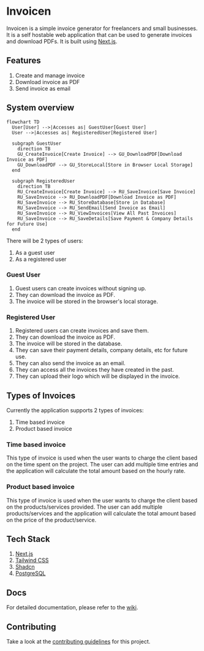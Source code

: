 # Invoicen

Invoicen is a simple invoice generator for freelancers and small businesses. It is a self hostable web application that can be used to generate invoices and download PDFs. It is built using [Next.js](https://nextjs.org/).

## Features

1. Create and manage invoice
1. Download invoice as PDF
1. Send invoice as email

## System overview

```mermaid
flowchart TD
  User[User] -->|Accesses as| GuestUser[Guest User]
  User -->|Accesses as| RegisteredUser[Registered User]

  subgraph GuestUser
    direction TB
    GU_CreateInvoice[Create Invoice] --> GU_DownloadPDF[Download Invoice as PDF]
    GU_DownloadPDF --> GU_StoreLocal[Store in Browser Local Storage]
  end

  subgraph RegisteredUser
    direction TB
    RU_CreateInvoice[Create Invoice] --> RU_SaveInvoice[Save Invoice]
    RU_SaveInvoice --> RU_DownloadPDF[Download Invoice as PDF]
    RU_SaveInvoice --> RU_StoreDatabase[Store in Database]
    RU_SaveInvoice --> RU_SendEmail[Send Invoice as Email]
    RU_SaveInvoice --> RU_ViewInvoices[View All Past Invoices]
    RU_SaveInvoice --> RU_SaveDetails[Save Payment & Company Details for Future Use]
  end
```

There will be 2 types of users:

1. As a guest user
1. As a registered user

### Guest User

1. Guest users can create invoices without signing up.
1. They can download the invoice as PDF.
1. The invoice will be stored in the browser's local storage.

### Registered User

1. Registered users can create invoices and save them.
1. They can download the invoice as PDF.
1. The invoice will be stored in the database.
1. They can save their payment details, company details, etc for future use.
1. They can also send the invoice as an email.
1. They can access all the invoices they have created in the past.
1. They can upload their logo which will be displayed in the invoice.

## Types of Invoices

Currently the application supports 2 types of invoices:

1. Time based invoice
1. Product based invoice

### Time based invoice

This type of invoice is used when the user wants to charge the client based on the time spent on the project. The user can add multiple time entries and the application will calculate the total amount based on the hourly rate.

### Product based invoice

This type of invoice is used when the user wants to charge the client based on the products/services provided. The user can add multiple products/services and the application will calculate the total amount based on the price of the product/service.

## Tech Stack

1. [Next.js](https://nextjs.org/)
1. [Tailwind CSS](https://tailwindcss.com/)
1. [Shadcn](https://shadcn.com/)
1. [PostgreSQL](https://www.postgresql.org/)

## Docs

For detailed documentation, please refer to the [wiki](https://github.com/keizerworks/invoicen/wiki).

## Contributing

Take a look at the [contributing guidelines](CONTRIBUTING.md) for this project.
